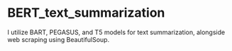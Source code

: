 # BERT_text_summarization
I utilize BART, PEGASUS, and T5 models for text summarization, alongside web scraping using BeautifulSoup.
